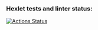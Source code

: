 ### Hexlet tests and linter status:
[![Actions Status](https://github.com/freevad-frontend/frontend-project-12/actions/workflows/hexlet-check.yml/badge.svg)](https://github.com/freevad-frontend/frontend-project-12/actions)